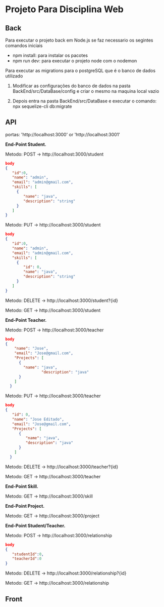 # Projeto Para Disciplina Web


## Back

Para executar o projeto back em Node.js se faz necessario os segintes comandos iniciais

- npm install: para instalar os pacotes
- npm run dev: para executar o projeto node com o nodemon

Para executar as migrations para o postgreSQL que é o banco de dados utilizado

1. Modificar as configurações do banco de dados na pasta BackEnd/src/DataBase/config e criar o mesmo na maquina local vazio

2. Depois entra na pasta BackEnd/src/DataBase e executar o comando: npx sequelize-cli db:migrate

## API

portas: 'http://localhost:3000' or 'http://localhost:3001'

**End-Point Student.**

Metodo: POST   ->  http://localhost:3000/student

```json
body
{
   "id":0,
   "name": "admin",
   "email": "admin@gmail.com",
   "skills": [
     {
        "name": "java",
        "description": "string"
     }
   ]
}
```

Metodo: PUT    ->  http://localhost:3000/student

```json
body
{
   "id":0,
   "name": "admin",
   "email": "admin@gmail.com",
   "skills": [
     {
        "id": 0,
        "name": "java",
        "description": "string"
     }
   ]
}
```

Metodo: DELETE ->  http://localhost:3000/student?{id}

Metodo: GET    ->  http://localhost:3000/student


**End-Point Teacher.**


Metodo: POST   ->  http://localhost:3000/teacher

```json
body
{
    "name": "Jose",
    "email": "Jose@gmail.com",
    "Projects": [
      {
        "name": "java",
				"description": "java"
      }
    ]
  }
```

Metodo: PUT    ->  http://localhost:3000/teacher

```json
body
{
   "id": 0,
   "name": "Jose Editado",
   "email": "Jose@gmail.com",
   "Projects": [
      {
         "name": "java",
         "description": "java"
      }
    ]
  }
```

Metodo: DELETE ->  http://localhost:3000/teacher?{id}

Metodo: GET    ->  http://localhost:3000/teacher

**End-Point Skill.**

Metodo: GET    ->  http://localhost:3000/skill

**End-Point Project.**

Metodo: GET    ->  http://localhost:3000/project

**End-Point Student/Teacher.**

Metodo: POST   ->  http://localhost:3000/relationship

```json
body
{
   "studentId":0,
   "teacherId":0
}
```

Metodo: DELETE ->  http://localhost:3000/relationship?{id}

Metodo: GET    ->  http://localhost:3000/relationship

## Front